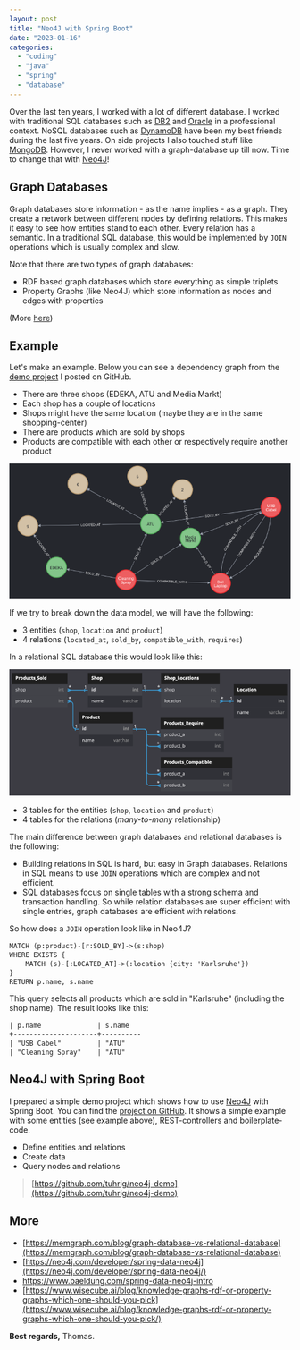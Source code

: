 ```yaml
---
layout: post
title: "Neo4J with Spring Boot"
date: "2023-01-16"
categories: 
  - "coding"
  - "java"
  - "spring"
  - "database" 
---
```


Over the last ten years, I worked with a lot of different database.
I worked with traditional SQL databases such as [DB2](https://www.ibm.com/products/db2) and [Oracle](https://www.oracle.com/database/) in a professional context.
NoSQL databases such as [DynamoDB](https://aws.amazon.com/dynamodb/) have been my best friends during the last five years. 
On side projects I also touched stuff like [MongoDB](https://www.mongodb.com/). 
However, I never worked with a graph-database up till now. 
Time to change that with [Neo4J](https://neo4j.com/)!

## Graph Databases

Graph databases store information - as the name implies - as a graph.
They create a network between different nodes by defining relations.
This makes it easy to see how entities stand to each other.
Every relation has a semantic.
In a traditional SQL database, this would be implemented by `JOIN` operations which is usually complex and slow.

Note that there are two types of graph databases:

- RDF based graph databases which store everything as simple triplets
- Property Graphs (like Neo4J) which store information as nodes and edges with properties

(More [here](https://www.wisecube.ai/blog/knowledge-graphs-rdf-or-property-graphs-which-one-should-you-pick/))

## Example

Let's make an example. 
Below you can see a dependency graph from the [demo project](https://github.com/tuhrig/neo4j-demo) I posted on GitHub.

- There are three shops (EDEKA, ATU and Media Markt)
- Each shop has a couple of locations
- Shops might have the same location (maybe they are in the same shopping-center)
- There are products which are sold by shops
- Products are compatible with each other or respectively require another product

![](/images/2023/01/neo4j-graph.png)

If we try to break down the data model, we will have the following:

- 3 entities (`shop`, `location` and `product`)
- 4 relations (`located_at`, `sold_by`, `compatible_with`, `requires`)

In a relational SQL database this would look like this:

![](/images/2023/01/neo4j-as-sql.png)

- 3 tables for the entities (`shop`, `location` and `product`)
- 4 tables for the relations (_many-to-many_ relationship)

The main difference between graph databases and relational databases is the following:

- Building relations in SQL is hard, but easy in Graph databases.
Relations in SQL means to use `JOIN` operations which are complex and not efficient.
- SQL databases focus on single tables with a strong schema and transaction handling.
So while relation databases are super efficient with single entries, graph databases are efficient with relations.

So how does a `JOIN` operation look like in Neo4J?

    MATCH (p:product)-[r:SOLD_BY]->(s:shop)
    WHERE EXISTS {
        MATCH (s)-[:LOCATED_AT]->(:location {city: 'Karlsruhe'})
    }
    RETURN p.name, s.name

This query selects all products which are sold in "Karlsruhe" (including the shop name).
The result looks like this:

	| p.name              | s.name
    +---------------------+----------
    | "USB Cabel"         | "ATU"
    | "Cleaning Spray"    | "ATU"

## Neo4J with Spring Boot

I prepared a simple demo project which shows how to use [Neo4J](https://neo4j.com/) with Spring Boot.
You can find the [project on GitHub](https://github.com/tuhrig/neo4j-demo).
It shows a simple example with some entities (see example above), REST-controllers and boilerplate-code.

- Define entities and relations
- Create data
- Query nodes and relations 

> [https://github.com/tuhrig/neo4j-demo](https://github.com/tuhrig/neo4j-demo)

## More

- [https://memgraph.com/blog/graph-database-vs-relational-database](https://memgraph.com/blog/graph-database-vs-relational-database)
- [https://neo4j.com/developer/spring-data-neo4j](https://neo4j.com/developer/spring-data-neo4j/)
- [https://www.baeldung.com/spring-data-neo4j-intro ](https://www.baeldung.com/spring-data-neo4j-intro)
- [https://www.wisecube.ai/blog/knowledge-graphs-rdf-or-property-graphs-which-one-should-you-pick](https://www.wisecube.ai/blog/knowledge-graphs-rdf-or-property-graphs-which-one-should-you-pick/) 

**Best regards,** Thomas.
